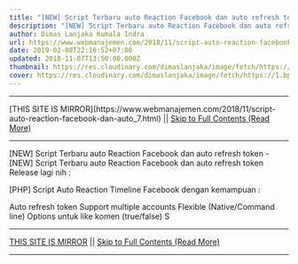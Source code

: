 ```yaml
---
title: "[NEW] Script Terbaru auto Reaction Facebook dan auto refresh token"
description: "[NEW] Script Terbaru auto Reaction Facebook dan auto refresh token"
author: Dimas Lanjaka Kumala Indra
url: https://www.webmanajemen.com/2018/11/script-auto-reaction-facebook-dan-auto_7.html
date: 2019-02-08T22:16:52+07:00
updated: 2018-11-07T13:50:00.000Z
thumbnail: https://res.cloudinary.com/dimaslanjaka/image/fetch/https://1.bp.blogspot.com/-8_qQfeqjz3o/Wou11Ei7rNI/AAAAAAAABww/akGzXB7i6moUJchh3oKOBkmlblOyEor4ACLcBGAs/s400/Screenshot_Chrome_20180220-124435.png
cover: https://res.cloudinary.com/dimaslanjaka/image/fetch/https://1.bp.blogspot.com/-8_qQfeqjz3o/Wou11Ei7rNI/AAAAAAAABww/akGzXB7i6moUJchh3oKOBkmlblOyEor4ACLcBGAs/s400/Screenshot_Chrome_20180220-124435.png
---
```


<hr/> [THIS SITE IS MIRROR](https://www.webmanajemen.com/2018/11/script-auto-reaction-facebook-dan-auto_7.html) || <a href="https://www.webmanajemen.com/2018/11/script-auto-reaction-facebook-dan-auto_7.html" rel="follow" class="button" id="read-more">Skip to Full Contents (Read More)</a> <hr/> [NEW] Script Terbaru auto Reaction Facebook dan auto refresh token - [NEW] Script Terbaru auto Reaction Facebook dan auto refresh token Release lagi nih :

[PHP] Script Auto Reaction Timeline Facebook dengan kemampuan :

Auto refresh token
Support multiple accounts
Flexible (Native/Command line)
Options untuk like komen (true/false)
S <hr/> [THIS SITE IS MIRROR](https://www.webmanajemen.com/2018/11/script-auto-reaction-facebook-dan-auto_7.html) || <a href="https://www.webmanajemen.com/2018/11/script-auto-reaction-facebook-dan-auto_7.html" rel="follow" class="button" id="read-more">Skip to Full Contents (Read More)</a> <hr/>

<script>
    if (location.host.includes('dimaslanjaka12')) {
      location.replace('https://www.webmanajemen.com/2018/11/script-auto-reaction-facebook-dan-auto_7.html');
    }
  </script>